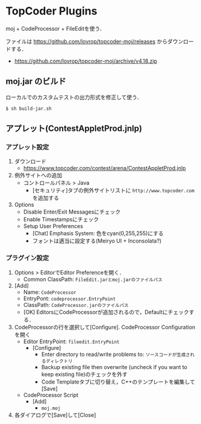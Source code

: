 # TopCoder Plugins

moj + CodeProcessor + FileEditを使う．

ファイルは https://github.com/lovrop/topcoder-moj/releases からダウンロードする．
- https://github.com/lovrop/topcoder-moj/archive/v4.18.zip

## moj.jar のビルド
ローカルでのカスタムテストの出力形式を修正して使う．

```
$ sh build-jar.sh
```

## アプレット(ContestAppletProd.jnlp)
### アプレット設定
1. ダウンロード
   - https://www.topcoder.com/contest/arena/ContestAppletProd.jnlp
2. 例外サイトへの追加
   - コントロールパネル > Java
     - [セキュリティ]タブの例外サイトリストに `http://www.topcoder.com` を追加する
3. Options
   - Disable Enter/Exit Messagesにチェック
   - Enable Timestampsにチェック
   - Setup User Preferences
     - [Chat] Emphasis System: 色をcyan(0,255,255)にする
     - フォントは適当に設定する(Meiryo UI + Inconsolata?)
### プラグイン設定
1. Options > EditorでEditor Preferenceを開く．
   - Common ClassPath: `FileEdit.jarとmoj.jarのファイルパス`
2. [Add]
   - Name: `CodeProcessor`
   - EntryPont: `codeprocessor.EntryPoint`
   - ClassPath: `CodeProcessor.jarのファイルパス`
   - [OK] EditorsにCodeProcessorが追加されるので，Defaultにチェックする．
3. CodeProcessorの行を選択して[Configure]. CodeProcessor Configurationを開く
   - Editor EntryPoint: `fileedit.EntryPoint`
     - [Configure]
       - Enter directory to read/write problems to: `ソースコードが生成されるディレクトリ`
       - Backup existing file then overwrite (uncheck if you want to keep existing file)のチェックを外す
       - Code Templateタブに切り替え，C++のテンプレートを編集して[Save]
   - CodeProcessor Script
     - [Add]
       - `moj.moj`
4. 各ダイアログで[Save]して[Close]
